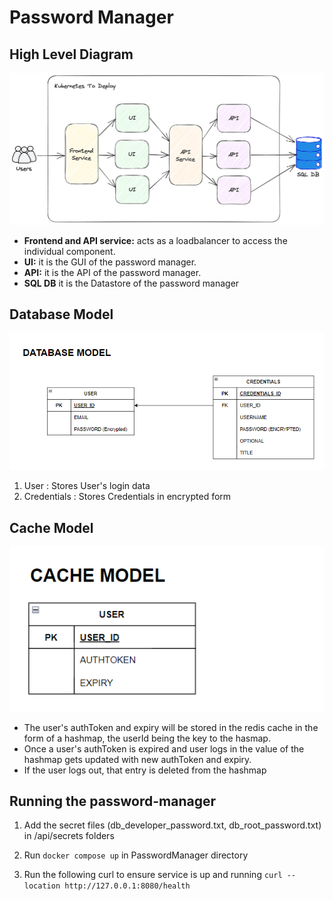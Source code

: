 # Password Manager

## High Level Diagram
![High Level Diagram](./assets/hld.png)

- **Frontend and API service:** acts as a loadbalancer to access the individual component.
- **UI:** it is the GUI of the password manager.
- **API:** it is the API of the password manager.
- **SQL DB** it is the Datastore of the password manager

## Database Model
![Database Model](./assets/databaseModel.png)
1) User : Stores User's login data 
2) Credentials : Stores Credentials in encrypted form

## Cache Model
![Cache Model](./assets/cacheModel.png)
- The user's authToken and expiry will be stored in the redis cache in the form of a hashmap, the userId being the key to the hasmap. 
- Once a user's authToken is expired and user logs in the value of the hashmap gets updated with new authToken and expiry. 
- If the user logs out, that entry is deleted from the hashmap


## Running the password-manager
1) Add the secret files (db_developer_password.txt, db_root_password.txt) in /api/secrets folders

2) Run `docker compose up` in PasswordManager directory

3) Run the following curl to ensure service is up and running
`curl --location http://127.0.0.1:8080/health`

